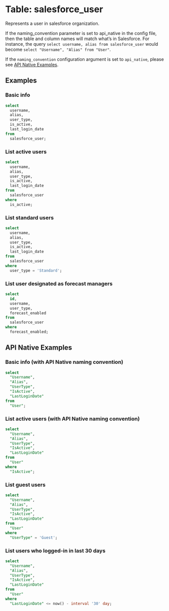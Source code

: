 # Table: salesforce_user

Represents a user in salesforce organization.

If the naming_convention parameter is set to api_native in the config file, then the table and column names will match what’s in Salesforce. For instance, the query `select username, alias from salesforce_user` would become `select "Username", "Alias" from "User"`.

If the `naming_convention` configuration argument is set to `api_native`, please see [API Native Examples](https://hub.steampipe.io/plugins/turbot/salesforce/tables/salesforce_user#list_guest_users).

## Examples

### Basic info

```sql
select
  username,
  alias,
  user_type,
  is_active,
  last_login_date
from
  salesforce_user;
```

### List active users

```sql
select
  username,
  alias,
  user_type,
  is_active,
  last_login_date
from
  salesforce_user
where
  is_active;
```

### List standard users

```sql
select
  username,
  alias,
  user_type,
  is_active,
  last_login_date
from
  salesforce_user
where
  user_type = 'Standard';
```

### List user designated as forecast managers

```sql
select
  id,
  username,
  user_type,
  forecast_enabled
from
  salesforce_user
where
  forecast_enabled;
```

## API Native Examples

### Basic info (with API Native naming convention)

```sql
select
  "Username",
  "Alias",
  "UserType",
  "IsActive",
  "LastLoginDate"
from
  "User";
```

### List active users (with API Native naming convention)

```sql
select
  "Username",
  "Alias",
  "UserType",
  "IsActive",
  "LastLoginDate"
from
  "User"
where
  "IsActive";
```

### List guest users

```sql
select
  "Username",
  "Alias",
  "UserType",
  "IsActive",
  "LastLoginDate"
from
  "User"
where
  "UserType" = 'Guest';
```

### List users who logged-in in last 30 days

```sql
select
  "Username",
  "Alias",
  "UserType",
  "IsActive",
  "LastLoginDate"
from
  "User"
where
  "LastLoginDate" <= now() - interval '30' day;
```

